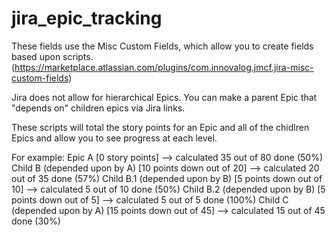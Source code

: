 # jira_epic_tracking
These fields use the Misc Custom Fields, which allow you to create
fields based upon scripts. 
(https://marketplace.atlassian.com/plugins/com.innovalog.jmcf.jira-misc-custom-fields)

Jira does not allow for hierarchical Epics. You can make a parent Epic that "depends on"
children epics via Jira links.

These scripts will total the story points for an Epic and all of the chidlren
Epics and allow you to see progress at each level.

For example:
	Epic A [0 story points] --> calculated 35 out of 80 done (50%)
		Child B (depended upon by A) [10 points down out of 20] --> calculated 20 out of 35 done (57%)
			Child B.1 (depended upon by B) [5 points down out of 10] --> calculated 5 out of 10 done (50%)
			Child B.2 (depended upon by B) [5 points down out of 5] --> calculated 5 out of 5 done (100%)
		Child C (depended upon by A) [15 points down out of 45] --> calculated 15 out of 45 done (30%)
